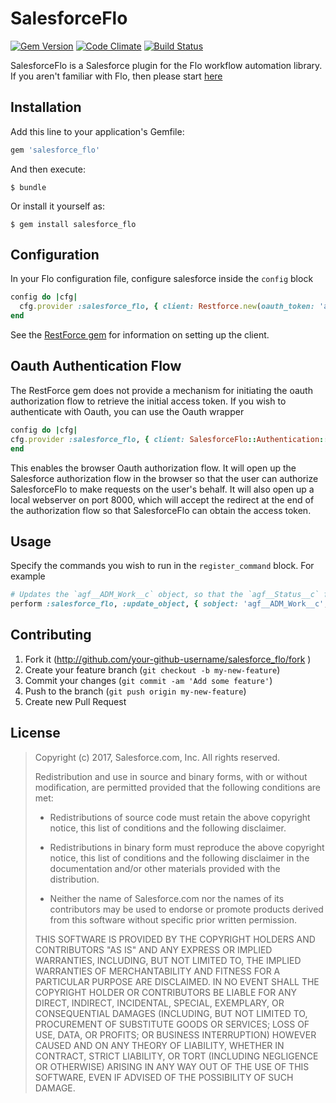 # SalesforceFlo
[![Gem Version](https://badge.fury.io/rb/salesforce_flo.svg)](https://badge.fury.io/rb/salesforce_flo) [![Code Climate](https://codeclimate.com/github/salesforce/salesforce_flo/badges/gpa.svg)](https://codeclimate.com/github/salesforce/salesforce_flo) [![Build Status](https://semaphoreci.com/api/v1/justinpowers/salesforce_flo/branches/master/shields_badge.svg)](https://semaphoreci.com/justinpowers/salesforce_flo)

SalesforceFlo is a Salesforce plugin for the Flo workflow automation library.  If you aren't familiar with Flo, then please start [here](https://github.com/salesforce/flo)

## Installation

Add this line to your application's Gemfile:

```ruby
gem 'salesforce_flo'
```

And then execute:

    $ bundle

Or install it yourself as:

    $ gem install salesforce_flo

## Configuration

In your Flo configuration file, configure salesforce inside the `config` block

```ruby
config do |cfg|
  cfg.provider :salesforce_flo, { client: Restforce.new(oauth_token: 'access_token', instance_url: 'instance url', api_version: '38.0') }
end
```

See the [RestForce gem](https://github.com/ejholmes/restforce) for information on setting up the client.

## Oauth Authentication Flow

The RestForce gem does not provide a mechanism for initiating the oauth authorization flow to retrieve the initial access token.  If you wish to authenticate with Oauth, you can use the Oauth wrapper

```ruby
config do |cfg|
cfg.provider :salesforce_flo, { client: SalesforceFlo::Authentication::OauthWrapper.new }
end
```

This enables the browser Oauth authorization flow.  It will open up the Salesforce authorization flow in the browser so that the user can authorize SalesforceFlo to make requests on the user's behalf.  It will also open up a local webserver on port 8000, which will accept the redirect at the end of the authorization flow so that SalesforceFlo can obtain the access token.

## Usage

Specify the commands you wish to run in the `register_command` block.  For example
```ruby
# Updates the `agf__ADM_Work__c` object, so that the `agf__Status__c` field is set to 'In Progress'
perform :salesforce_flo, :update_object, { sobject: 'agf__ADM_Work__c', name: work_id, fields: { agf__Status__c: 'In Progress' } }
```

## Contributing

1. Fork it (http://github.com/your-github-username/salesforce_flo/fork )
2. Create your feature branch (`git checkout -b my-new-feature`)
3. Commit your changes (`git commit -am 'Add some feature'`)
4. Push to the branch (`git push origin my-new-feature`)
5. Create new Pull Request


## License

>Copyright (c) 2017, Salesforce.com, Inc.
>All rights reserved.
>
>Redistribution and use in source and binary forms, with or without modification, are permitted provided that the following conditions are met:
>
>* Redistributions of source code must retain the above copyright notice, this list of conditions and the following disclaimer.
>
>* Redistributions in binary form must reproduce the above copyright notice, this list of conditions and the following disclaimer in the documentation and/or other materials provided with the distribution.
>
>* Neither the name of Salesforce.com nor the names of its contributors may be used to endorse or promote products derived from this software without specific prior written permission.
>
>THIS SOFTWARE IS PROVIDED BY THE COPYRIGHT HOLDERS AND CONTRIBUTORS "AS IS" AND ANY EXPRESS OR IMPLIED WARRANTIES, INCLUDING, BUT NOT LIMITED TO, THE IMPLIED WARRANTIES OF MERCHANTABILITY AND FITNESS FOR A PARTICULAR PURPOSE ARE DISCLAIMED. IN NO EVENT SHALL THE COPYRIGHT HOLDER OR CONTRIBUTORS BE LIABLE FOR ANY DIRECT, INDIRECT, INCIDENTAL, SPECIAL, EXEMPLARY, OR CONSEQUENTIAL DAMAGES (INCLUDING, BUT NOT LIMITED TO, PROCUREMENT OF SUBSTITUTE GOODS OR SERVICES; LOSS OF USE, DATA, OR PROFITS; OR BUSINESS INTERRUPTION) HOWEVER CAUSED AND ON ANY THEORY OF LIABILITY, WHETHER IN CONTRACT, STRICT LIABILITY, OR TORT (INCLUDING NEGLIGENCE OR OTHERWISE) ARISING IN ANY WAY OUT OF THE USE OF THIS SOFTWARE, EVEN IF ADVISED OF THE POSSIBILITY OF SUCH DAMAGE.
